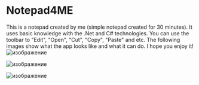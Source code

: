 # Notepad4ME
This is a notepad created by me (simple notepad created for 30 minutes). It uses basic knowledge with the .Net and C# technologies. You can use the toolbar to "Edit", "Open", "Cut", "Copy", "Paste" and etc. The following images show what the app looks like and what it can do. I hope you enjoy it!
![изображение](https://github.com/vbukoev/Notepad4ME/assets/105813259/e1f242c1-9d08-4b16-82f4-1770671028c5)

![изображение](https://github.com/vbukoev/Notepad4ME/assets/105813259/0ce182b3-16ce-431b-b0da-c6225fc254bc)

![изображение](https://github.com/vbukoev/Notepad4ME/assets/105813259/78f6ce9b-6e02-47e0-b15d-affb07fc4ab9)
